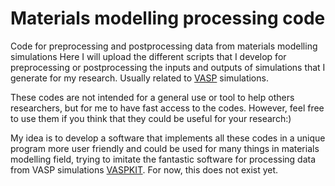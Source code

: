 # Materials modelling processing code

Code for preprocessing and postprocessing data from materials modelling simulations
Here I will upload the different scripts that I develop for preprocessing or postprocessing the inputs and outputs of simulations that I generate for my research. Usually related to [VASP](https://www.vasp.at/) simulations.

These codes are not intended for a general use or tool to help others researchers, but for me to have fast access to the codes. However, feel free to use them if you think that they could be useful for your research:)

My idea is to develop a software that implements all these codes in a unique program more user friendly and could be used for many things in materials modelling field, trying to imitate the fantastic software for processing data from VASP simulations [VASPKIT](https://vaspkit.com/). For now, this does not exist yet.
